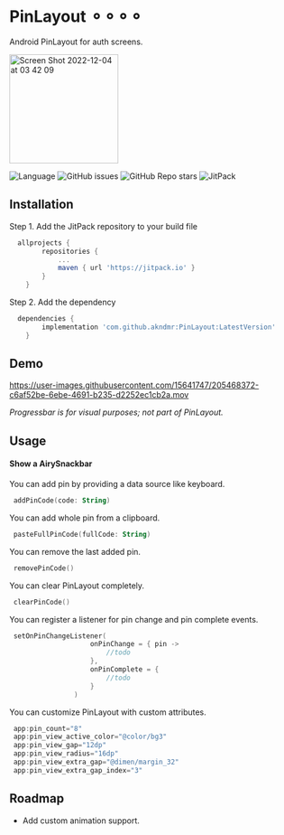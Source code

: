 # PinLayout ⚬⚬⚬⚬
Android PinLayout for auth screens.

<img width="193" alt="Screen Shot 2022-12-04 at 03 42 09" src="https://user-images.githubusercontent.com/15641747/205468291-4aee9855-df47-4887-8ced-b075baf61931.png">


![Language](https://img.shields.io/github/languages/top/akndmr/PinLayout) 
![GitHub issues](https://img.shields.io/github/issues/akndmr/PinLayout)
![GitHub Repo stars](https://img.shields.io/github/stars/akndmr/PinLayout?style=social)
![JitPack](https://img.shields.io/jitpack/version/com.github.akndmr/PinLayout)

## Installation

Step 1. Add the JitPack repository to your build file

```gradle
  allprojects {
		repositories {
			...
			maven { url 'https://jitpack.io' }
		}
	}
```

Step 2. Add the dependency

```gradle
  dependencies {
	    implementation 'com.github.akndmr:PinLayout:LatestVersion'
	}
```
    

## Demo
https://user-images.githubusercontent.com/15641747/205468372-c6af52be-6ebe-4691-b235-d2252ec1cb2a.mov

_Progressbar is for visual purposes; not part of PinLayout._



## Usage

#### Show a AirySnackbar

You can add pin by providing a data source like keyboard.
```kotlin
 addPinCode(code: String)
```

You can add whole pin from a clipboard.
```kotlin
 pasteFullPinCode(fullCode: String)
```


You can remove the last added pin.
```kotlin
 removePinCode()
```

You can clear PinLayout completely.
```kotlin
 clearPinCode()
```

You can register a listener for pin change and pin complete events.
```kotlin
 setOnPinChangeListener(
                    onPinChange = { pin ->
                        //todo
                    },
                    onPinComplete = {
                        //todo
                    }
                )
```

You can customize PinLayout with custom attributes. 
```kotlin
 app:pin_count="8"
 app:pin_view_active_color="@color/bg3"
 app:pin_view_gap="12dp"
 app:pin_view_radius="16dp"
 app:pin_view_extra_gap="@dimen/margin_32"
 app:pin_view_extra_gap_index="3"
```

## Roadmap

- Add custom animation support.

